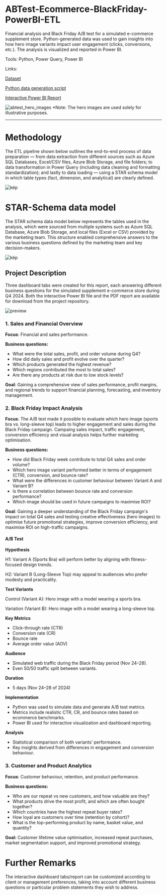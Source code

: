 # ABTest-Ecommerce-BlackFriday-PowerBI-ETL

Financial analysis and Black Friday A/B test for a simulated e-commerce supplement store. Python-generated data was used to gain insights into how hero image variants impact user engagement (clicks, conversions, etc.). The analysis is visualized and reported in Power BI.

Tools: Python, Power Query, Power BI

Links:

[Dataset](data)

[Python data generation script](python/generate_ecommerce_data.py)

[Interactive Power BI Report](Report-ABTest-Ecommerce-BlackFriday.pbix)

![abtest_hero_images](https://github.com/user-attachments/assets/4fb3c8a1-c500-43e7-8d34-935496f7ff6b)
*Note: The hero images are used solely for illustrative purposes.

---

# Methodology

The ETL pipeline shown below outlines the end-to-end process of data preparation — from data extraction from different sources such as Azure SQL Databases, Excel/CSV files, Azure Blob Storage, and file folders; to data transformation in Power Query (including data cleaning and formatting standardization); and lastly to data loading — using a STAR schema model in which table types (fact, dimension, and analytical) are clearly defined.

![kép](https://github.com/viktoriaz32/ABTest-Ecommerce-BlackFriday-PowerBI-ETL/blob/main/images/etl_ecommerce.png?raw=true)

# STAR-Schema data model

The STAR schema data model below represents the tables used in the analysis, which were sourced from multiple systems such as Azure SQL Database, Azure Blob Storage, and local files (Excel or CSV) provided by the marketing team. This structure enabled comprehensive answers to the various business questions defined by the marketing team and key decision-makers.

![kép](https://github.com/user-attachments/assets/d097f90c-e0c6-49c8-8cc2-cbd455b2100c)


## Project Description

Three dashboard tabs were created for this report, each answering different business questions for the simulated supplement e-commerce store during Q4 2024. Both the interactive Power BI file and the PDF report are available for download from the project repository.

![preview](https://github.com/user-attachments/assets/941f2741-3f47-4936-866e-fcc779d0a615)


### 1. Sales and Financial Overview

**Focus**: Financial and sales performance.

**Business questions:**

- What were the total sales, profit, and order volume during Q4?
- How did daily sales and profit evolve over the quarter?
- Which products generated the highest revenue?
- Which regions contributed the most to total sales?
- Are there any products at risk due to low stock levels?

**Goal**: Gaining a comprehensive view of sales performance, profit margins, and regional trends to support financial planning, forecasting, and inventory management.

### 2. Black Friday Impact Analysis

**Focus**: The A/B test made it possible to evaluate which hero image (sports bra vs. long-sleeve top) leads to higher engagement and sales during the Black Friday campaign. Campaing sales impact, traffic engagement, conversion efficiency and visual analysis helps further marketing optimisation.

**Business questions:**

- How did Black Friday week contribute to total Q4 sales and order volume?
- Which hero image variant performed better in terms of engagement (CTR), conversion, and bounce rate?
- What were the differences in customer behaviour between Variant A and Variant B?
- Is there a correlation between bounce rate and conversion performance?
- Which image should be used in future campaigns to maximise ROI?

**Goal**: Gaining a deeper understanding of the Black Friday campaign's impact on total Q4 sales and testing creative effectiveness (hero images) to optimise future promotional strategies, improve conversion efficiency, and maximise ROI on high-traffic campaigns.

#### A/B Test

**Hypothesis**

H1: Variant A (Sports Bra) will perform better by aligning with fitness-focused design trends.

H2: Variant B (Long-Sleeve Top) may appeal to audiences who prefer modesty and practicality.

**Test Variants**

Control (Variant A): Hero image with a model wearing a sports bra.

Variation (Variant B): Hero image with a model wearing a long-sleeve top.

**Key Metrics**

- Click-through rate (CTR)
- Conversion rate (CR)
- Bounce rate
- Average order value (AOV)

**Audience**

- Simulated web traffic during the Black Friday period (Nov 24–28).
- Even 50/50 traffic split between variants.

**Duration**
- 5 days (Nov 24–28 of 2024)

**Implementation**
- Python was used to simulate data and generate A/B test metrics.
- Metrics include realistic CTR, CR, and bounce rates based on ecommerce benchmarks.
- Power BI used for interactive visualization and dashboard reporting.

**Analysis**
- Statistical comparison of both variants’ performance.
- Key insights derived from differences in engagement and conversion behaviour.

### 3. Customer and Product Analytics

**Focus**: Customer behaviour, retention, and product performance.

**Business questions:**
- Who are our repeat vs new customers, and how valuable are they?
- What products drive the most profit, and which are often bought together?
- Which countries have the highest repeat buyer rates?
- How loyal are customers over time (retention by cohort)?
- What is the top-performing product by name, basket value, and quantity?
  
**Goal:** Customer lifetime value optimisation, increased repeat purchases, market segmentation support, and improved promotional strategy.

# Further Remarks

The interactive dashboard tabs/report can be customized according to client or management preferences, taking into account different business questions or particular problem statements they wish to address.

